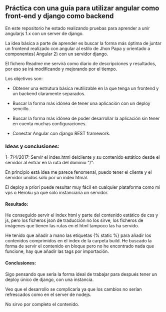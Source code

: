 ## Práctica con una guía para utilizar angular como front-end y django como backend

En este repositorio he estado realizando pruebas para aprender a unir angularjs 1.x con un server de django.

La idea básica  a parte de aprender es buscar la forma más óptima de juntar un frontend realizado con angular al estilo de Jhon Papa y orientado a componentes( Angular 2) con un servidor django.

El fichero Readme me servirá como diario de descripciones y resultados, por eso se irá modificando y mejorando por el tiempo.

Los objetivos son:

- Obtener una estrutura básica reutilizable en la que tenga un frontend y un backend claramente separados.

- Buscar la forma más idónea de tener una aplicación con un deploy sencillo.

- Buscar la forma más idónea de poder desarrollar la aplicación sin tener en cuenta muchas configuraciones.

- Conectar Angular con django REST framework.

 ### Ideas y conclusiones: ###

 1- 7/4/2017: Servir el index.html delcliente y su contenido estático desde el servidor al entrar en la ruta del dominio "/":

 En principio está idea me parece fenomenal, puedo tener el cliente y el servidor unidos solo por un index htmal.

 El deploy a priori puede resultar muy fácil en cualquier plataforma como mi vps o Heroku ya que solo instanciaría un servidor.

#### Resultado: ####

He conseguido servir el index html y parte del contenido estático de css y js, pero los ficheros json de traducción no los sirve,
los ficheros de imágenes que tienen las rutas en el html tampoco las ha servido.

He tenido que añadir a mano las etiquetas {% static %} para añadir los contenidos comprimidos en el index de la carpeta build. He buscado la forma de
servir el contenido en bloque pero no he encontrado nada que funcione, hay que añadir las tags por importación.

#### Conclusiones: ####

Sigo pensando que sería la forma ideal de trabajar para después tener un deploy único de django, con una instancia.

Veo que el desarrollo se complicaría ya que los cambios no serían refrescados como en el server de nodejs.

No sirvo por completo el contenido.





 